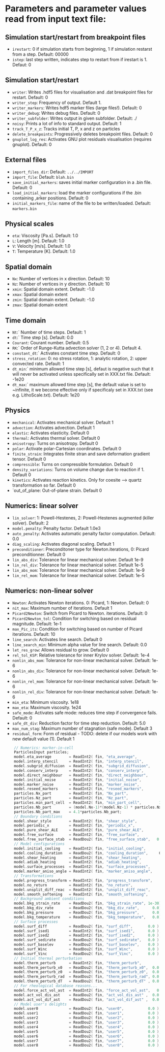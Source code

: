 # Parameters and parameter values read from input text file:

##  Simulation start/restart from breakpoint files
- `irestart`: 0 if simulation starts from beginning, 1 if simulation restarst from a step. Default: 00000
- `istep`: last step written, indicates step to restart from if irestart is 1. Defaut: 0

## Simulation start/restart 
- `writer`: Writes .hdf5 files for visualisation and .dat breakpoint files for restart. Default: 0
- `writer_step`: Frequency of output. Default 1.
- `writer_markers`: Writes hdf5 marker files (large files!). Default: 0
- `writer_debug`: Writes debug files. Default: 0
- `writer_subfolder`: Writes output in given subfolder. Default: ./
- `noisy`: Prints a lot of info to standard output. Default: 1
- `track_T_P_x_z`: Tracks initial T, P, x and z on particles 
- `delete_breakpoints`: Progressively deletes breakpoint files. Default: 0
- `gnuplot_log_res`: Activates GNU plot residuals visualisation (requires gnuplot). Default: 0

## External files
- `import_files_dir`: Default: `../../IMPORT`
- `import_file`: Default: `blah.bin`       
- `save_initial_markers`: saves initial marker configuration in a .bin file. Default: 0
- `load_initial_markers`: load the marker configurations if the .bin containing ,arker positions. Default: 0
- `initial_markers_file`: name of the file to be written/loaded. Default: `markers.bin`

## Physical scales
- `eta`: Viscosity [Pa.s]. Default: 1.0
- `L`: Length [m]. Default: 1.0
- `V`: Velocity [m/s]. Default: 1.0
- `T`: Temperature [K]. Default: 1.0
## Spatial domain
- `Nx`: Number of vertices in x direction. Default: 10
- `Nz`: Number of vertices in y direction. Default: 10
- `xmin`: Spatial domain extent. Default: -1.0
- `xmax`: Spatial domain extent
- `zmin`: Spatial domain extent. Default: -1.0 
- `zmax`: Spatial domain extent

## Time domain
- `Nt`:` Number of time steps. Default: 1  
- `dt`:` Time step [s]. Default: 0.0
- `Courant`: Courant number. Default: 0.5
- `RK`:` Order of Runge-Kutta advection solver (1, 2 or 4). Default 4.
- `constant_dt`:` Activates constant time step. Default: 0
- `stress_rotation`: 0: no stress rotation, 1: analytic rotation, 2: upper convected rate. Default: 1
- `dt_min`:` minimum allowed time step [s], defaut is negative such that it will never be activated unless specifically set in XXX.txt file. Default: -1e20
- `dt_max`:` maximum allowed time step [s], the default value is set to ~infinite, it we become effective only if specificaly set in XXX.txt (see e.g. LithoScale.txt). Default: 1e20

## Physics 
- `mechanical`: Activates mechanical solver. Default 1
- `advection`: Activates advection. Default 1
- `elastic`: Activates elasticity. Default 0
- `thermal`: Activates thermal solver. Default 0
- `anisotropy`: Turns on anisotropy. Default 0
- `polar`: Activate polar-Cartesian coordinates. Default 0
- `finite_strain`: Integrates finite stran and save deformation gradient tensor. Default 0
- `compressible`: Turns on compressible formulation. Default 0
- `density_variations`: Turns on volume change due to reaction if 1. Default 0
- `kinetics`: Activates reaction kinetics. Only for coesite --> quartz transformation so far. Default 0
- `out_of_plane: Out-of-plane strain. Default 0

## Numerics: linear solver
- `lin_solver`: 1: Powell-Hestenes, 2: Powell-Hestenes augmented (killer solver). Default: 2 
- `model.penalty`: Penalty factor. Default 1.0e3
- `auto_penalty`: Activates automatic penalty factor computation. Default: 0.0
- `diag_scaling`: Activates diagonal scaling. Default 1
- `preconditioner`: Preconditoner type for Newton.iterations, 0: Picard preconditionner. Default 0
- `lin_abs_div`: Tolerance for linear mechanical solver. Default 1e-9
- `lin_rel_div`: Tolerance for linear mechanical solver. Default 1e-5
- `lin_abs_mom`: Tolerance for linear mechanical solver. Default: 1e-9
- `lin_rel_mom`: Tolerance for linear mechanical solver. Default: 1e-5

## Numerics: non-linear solver
- `Newton`: Activates Newton iterations. 0: Picard, 1: Newton. Default: 0
- `nit_max`: Maximum number of iterations. Default 1
- `Picard2Newton`: Switch from Picard to Newton. iterations. Default: 0
- `Picard2Newton_tol`: Condition for switching based on residual magnitude. Default: 1e-1
- `max_Pic_its`: Condition for switching based on number of Picard iterations. Default: 10
- `line_search`: Activates line search. Default 0
- `line_search_min`: Minimum alpha value for line search. Default: 0.0
- `let_res_grow`: Allows residual to grow. Default 0
- `rel_tol_KSP`: Relative tolerance for inner Krylov solver. Default: 1e-4
- `nonlin_abs_mom`: Tolerance for non-linear mechanical solver. Default: 1e-6
- `nonlin_abs_div`: Tolerance for non-linear mechanical solver. Default: 1e-6
- `nonlin_rel_mom`: Tolerance for non-linear mechanical solver. Default: 1e-6
- `nonlin_rel_div`: Tolerance for non-linear mechanical solver. Default: 1e-6
- `min_eta`: Minimum viscosity. 1e18
- `max_eta`: Maximum viscosity. 1e24
- `safe_mode`: Activates safe mode: reduces time step if convergence fails. Default: 0
- `safe_dt_div`: Reduction factor for time step reduction. Default: 5.0
- `max_num_stag`: Maximum number of stagnation (safe mode). Default 3
- `residual_form`: Form of residual - TODO: delete if our models work with new default value (1). Default 1
```C    
    // Numerics: marker-in-cell
    ParticlesInput particles;
    model.eta_average        = ReadInt2( fin, "eta_average",           0 ); // 0: arithmetic mean - 1: harmonic mean - 2: geometric mean
    model.interp_stencil     = ReadInt2( fin, "interp_stencil",        1 ); // 1: 1-Cell          - 9: 9-Cell
    model.subgrid_diffusion  = ReadInt2( fin, "subgrid_diffusion",     0 ); // 0: No subgrid diffusion, 1: temperature, 2: temperature + stress
    model.conserv_interp     = ReadInt2( fin, "conserv_interp",        0 ); // Activates Taras conservative interpolation
    model.direct_neighbour   = ReadInt2( fin, "direct_neighbour",      0 ); // Direct neighbour interpolation
    model.initial_noise      = ReadInt2( fin, "initial_noise",         0 ); // Add noise on initial marker locations
    model.marker_noise       = ReadInt2( fin, "marker_noise",          0 ); // Background noise field generated and tracked on the particles 
    model.reseed_markers     = ReadInt2( fin, "reseed_markers",        1 ); // Activates reseeding / particle injection
    particles.Nx_part        = ReadInt2( fin, "Nx_part",               4 ); // number of particle per cell in x
    particles.Nz_part        = ReadInt2( fin, "Nz_part",               4 ); // number of particle per cell in y
    particles.min_part_cell  = ReadInt2( fin, "min_part_cell",        16 ); // minimum number of particle per cell (if below: will trigger reseeding)
    particles.Nb_part        = (model.Nx-1)*(model.Nz-1) * particles.Nx_part * particles.Nz_part;
    particles.Nb_part_max    = 4.1*particles.Nb_part;
    // Boundary conditions
    model.shear_style        = ReadInt2( fin, "shear_style",           0 ); // BC type: 0: pure shear, 2: periodic simple shear
    model.periodic_x         = ReadInt2( fin, "periodic_x",            0 ); // Activates periodicity in x
    model.pure_shear_ALE     = ReadInt2( fin, "pure_shear_ALE",        0 ); // Activates Arbitrary Lagarangian Eulerian mode (pure shear box deformation)
    model.free_surface       = ReadInt2( fin, "free_surface",          0 ); // Activates free surface
    model.free_surface_stab  = ReadDou2( fin, "free_surface_stab",   0.0 ); // Activate free surface stabilisation: range 0.0-2.0
    // Model configurations
    model.initial_cooling    = ReadInt2( fin, "initial_cooling",       0 ); // Activates initial cooling
    model.cooling_duration   = ReadDou2( fin, "cooling_duration",     Ga ); // Initial cooling duration
    model.shear_heating      = ReadInt2( fin, "shear_heating",         1 ); // Activates shear heating
    model.adiab_heating      = ReadInt2( fin, "adiab_heating",         0 ); // 0: zero, 1: lithostatic P assumption, 2: full derivative
    model.surface_processes  = ReadInt2( fin, "surface_processes",     0 ); // 1: diffusion; 2: diffusion + sedimentation
    model.marker_aniso_angle = ReadInt2( fin, "marker_aniso_angle",    0 ); // Enables setting anisotropy angle per particles rather than phases
    // Transformations
    model.progress_transform = ReadInt2( fin, "progress_transform",    0 ); // Activate progressive reactions
    model.no_return          = ReadInt2( fin, "no_return",             0 ); // Turns off retrogression if 1.0
    model.unsplit_diff_reac  = ReadInt2( fin, "unsplit_diff_reac",     0 ); // Unsplits diffusion and reaction
    model.smooth_softening   = ReadInt2( fin, "smooth_softening",      1 ); // Activates smooth explicit kinematic softening function
    // Background ambient conditions
    model.bkg_strain_rate    = ReadDou2( fin, "bkg_strain_rate", 1e-30)/scaling.E; // Background tectonic rate, defaut is close to zero to avoid any Nans of Infs in rheology
    model.bkg_div_rate       = ReadDou2( fin, "bkg_div_rate",      0.0)/scaling.E; // Background divergence rate
    model.bkg_pressure       = ReadDou2( fin, "bkg_pressure",      0.0)/scaling.S; // Background pressure
    model.bkg_temperature    = ReadDou2( fin, "bkg_temperature",   0.0)/scaling.T; // Background temperature
    // Surface processes
    model.surf_diff          = ReadDou2( fin, "surf_diff",       0.0 ) / (pow(scaling.L,2.0)/scaling.t);
    model.surf_ised1         = ReadInt2( fin, "surf_ised1",      0.0 );
    model.surf_ised2         = ReadInt2( fin, "surf_ised2",      0.0 );
    model.surf_sedirate      = ReadDou2( fin, "surf_sedirate",   0.0 ) / scaling.V;
    model.surf_baselev       = ReadDou2( fin, "surf_baselev",    0.0 ) / scaling.L;
    model.surf_Winc          = ReadDou2( fin, "surf_Winc",       0.0 ) / scaling.L;
    model.surf_Vinc          = ReadDou2( fin, "surf_Vinc",       0.0 ) / scaling.V;
    // Initial thermal perturbation
    model.therm_perturb      = ReadInt2( fin, "therm_perturb",                 0 ); // Includes initial thermal perbation
    model.therm_perturb_x0   = ReadDou2( fin, "therm_perturb_x0",  0.0 )/scaling.L; // x position
    model.therm_perturb_z0   = ReadDou2( fin, "therm_perturb_z0",  0.0 )/scaling.L; // y position
    model.therm_perturb_rad  = ReadDou2( fin, "therm_perturb_rad", 0.0 )/scaling.L; // Radius
    model.therm_perturb_dT   = ReadDou2( fin, "therm_perturb_dT" , 0.0 )/scaling.T; // Temperature anomaly
    // For rheological database reasons...
    model.force_act_vol_ast  = ReadInt2( fin, "force_act_vol_ast",   0 ); // if 1 then:
    model.act_vol_dis_ast    = ReadDou2( fin, "act_vol_dis_ast" ,  0.0 ); // ... set dislocation creep to value
    model.act_vol_dif_ast    = ReadDou2( fin, "act_vol_dif_ast" ,  0.0 ); // ... set diffusion creep to value
    // Model user's delights
    model.user0              = ReadDou2( fin, "user0",           0.0 );
    model.user1              = ReadDou2( fin, "user1",           0.0 );
    model.user2              = ReadDou2( fin, "user2",           0.0 );
    model.user3              = ReadDou2( fin, "user3",           0.0 );
    model.user4              = ReadDou2( fin, "user4",           0.0 );
    model.user5              = ReadDou2( fin, "user5",           0.0 );
    model.user6              = ReadDou2( fin, "user6",           0.0 );
    model.user7              = ReadDou2( fin, "user7",           0.0 );
    model.user8              = ReadDou2( fin, "user8",           0.0 );

```
